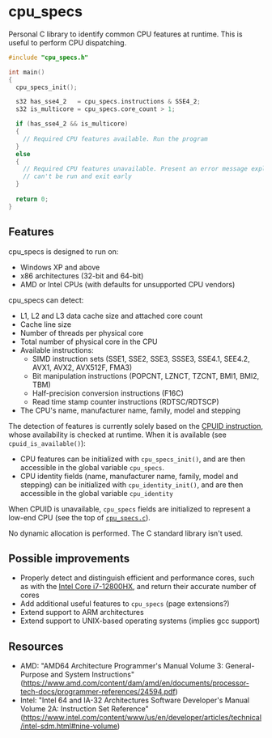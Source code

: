 # cpu_specs
Personal C library to identify common CPU features at runtime. This is useful to perform CPU dispatching.

```c
#include "cpu_specs.h"

int main()
{
  cpu_specs_init();

  s32 has_sse4_2   = cpu_specs.instructions & SSE4_2;
  s32 is_multicore = cpu_specs.core_count > 1;

  if (has_sse4_2 && is_multicore)
  {
    // Required CPU features available. Run the program
  }
  else
  {
    // Required CPU features unavailable. Present an error message explaining why the program
    // can't be run and exit early
  }
  
  return 0;
}
```

## Features
cpu_specs is designed to run on:
- Windows XP and above
- x86 architectures (32-bit and 64-bit)
- AMD or Intel CPUs (with defaults for unsupported CPU vendors)

cpu_specs can detect:
- L1, L2 and L3 data cache size and attached core count
- Cache line size
- Number of threads per physical core
- Total number of physical core in the CPU
- Available instructions:
  - SIMD instruction sets (SSE1, SSE2, SSE3, SSSE3, SSE4.1, SEE4.2, AVX1, AVX2, AVX512F, FMA3)
  - Bit manipulation instructions (POPCNT, LZNCT, TZCNT, BMI1, BMI2, TBM)
  - Half-precision conversion instructions (F16C)
  - Read time stamp counter instructions (RDTSC/RDTSCP)
- The CPU's name, manufacturer name, family, model and stepping


The detection of features is currently solely based on the
[CPUID instruction](https://en.wikipedia.org/wiki/CPUID), whose availability is checked at runtime.
When it is available (see `cpuid_is_available()`):
- CPU features can be initialized with `cpu_specs_init()`, and are then accessible in the global
  variable `cpu_specs`.
- CPU identity fields (name, manufacturer name, family, model and stepping) can be initialized with
  `cpu_identity_init()`, and are then accessible in the global variable `cpu_identity`

When CPUID is unavailable, `cpu_specs` fields are initialized to represent a low-end CPU (see the top of
[`cpu_specs.c`](cpu_specs.c)).
  
No dynamic allocation is performed. The C standard library isn't used.  
 

## Possible improvements
- Properly detect and distinguish efficient and performance cores, such as with the
[Intel Core i7-12800HX](https://www.cpu-world.com/CPUs/Core_i7/Intel-Core%20i7%20i7-12800HX.html),
and return their accurate number of cores
- Add additional useful features to `cpu_specs` (page extensions?)
- Extend support to ARM architectures
- Extend support to UNIX-based operating systems (implies gcc support)

## Resources
- AMD: "AMD64 Architecture Programmer's Manual Volume 3: General-Purpose and System Instructions"
  (https://www.amd.com/content/dam/amd/en/documents/processor-tech-docs/programmer-references/24594.pdf)
- Intel: "Intel 64 and IA-32 Architectures Software Developer's Manual Volume 2A: Instruction Set Reference"
  (https://www.intel.com/content/www/us/en/developer/articles/technical/intel-sdm.html#nine-volume)
